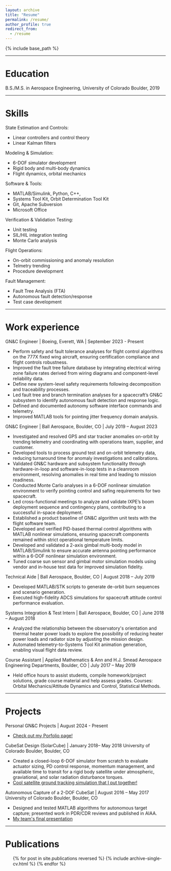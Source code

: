 ```yaml
---
layout: archive
title: "Resume"
permalink: /resume/
author_profile: true
redirect_from:
  - /resume
---
```


{% include base_path %}

---

Education
======
B.S./M.S. in Aerospace Engineering, University of Colorado Boulder, 2019

---

Skills
======
State Estimation and Controls: 
* Linear controllers and control theory
* Linear Kalman filters

Modeling & Simulation: 
* 6-DOF simulator development 
* Rigid body and multi-body dynamics
* Flight dynamics, orbital mechanics

Software & Tools: 
* MATLAB/Simulink, Python, C++, 
* Systems Tool Kit, Orbit Determination Tool Kit
* Git, Apache Subversion
* Microsoft Office

Verification & Validation Testing: 
* Unit testing
* SIL/HIL integration testing
* Monte Carlo analysis

Flight Operations: 
* On-orbit commissioning and anomaly resolution
* Telmetry trending
* Procedure development

Fault Management:
* Fault Tree Analysis (FTA)
* Autonomous fault detection/response
* Test case development

---

Work experience
======
GN&C Engineer | Boeing, Everett, WA | September 2023 - Present 
* Perform safety and fault tolerance analyses for flight control algorithms on the 777X fixed wing aircraft, ensuring certification compliance and flight controls robustness.
* Improved the fault tree failure database by integrating electrical wiring zone failure rates derived from wiring diagrams and component-level reliability data. 
* Define new system-level safety requirements following decomposition and traceability processes.
* Led fault tree and branch termination analyses for a spacecraft’s GN&C subsystem to identify autonomous fault detection and response logic.
* Defined and documented autonomy software interface commands and telemetry.
* Improved MATLAB tools for pointing jitter frequency domain analysis.
  
GN&C Engineer | Ball Aerospace, Boulder, CO | July 2019 – August 2023
* Investigated and resolved GPS and star tracker anomalies on-orbit by trending telemetry and coordinating with operations team, supplier, and customer.
* Developed tools to process ground test and on-orbit telemetry data, reducing turnaround time for anomaly investigations and calibrations.
* Validated GN&C hardware and subsystem functionality through hardware-in-loop and software-in-loop tests in a cleanroom environment, resolving anomalies in real time and leading to mission readiness.
* Conducted Monte Carlo analyses in a 6-DOF nonlinear simulation environment to verify pointing control and safing requirements for two spacecraft.
* Led cross-functional meetings to analyze and validate IXPE’s boom deployment sequence and contingency plans, contributing to a successful in-space deployment.
* Established a product baseline of GN&C algorithm unit tests with the flight software team.
* Developed and verified PID-based thermal control algorithms with MATLAB nonlinear simulations, ensuring spacecraft components remained within strict operational temperature limits.
* Developed and validated a 2-axis gimbal multi-body model in MATLAB/Simulink to ensure accurate antenna pointing performance within a 6-DOF nonlinear simulation environment.
* Tuned coarse sun sensor and gimbal motor simulation models using vendor and in-house test data for improved simulation fidelity.

Technical Aide | Ball Aerospace, Boulder, CO | August 2018 – July 2019
* Developed MATLAB/STK scripts to generate de-orbit burn sequences and scenario generation.
* Executed high-fidelity ADCS simulations for spacecraft attitude control performance evaluation.

Systems Integration & Test Intern | Ball Aerospace, Boulder, CO | June 2018 – August 2018
* Analyzed the relationship between the observatory's orientation and thermal heater power loads to explore the possibility of reducing heater power loads and radiator size by adjusting the mission design.
* Automated telemetry-to-Systems Tool Kit animation generation, enabling visual flight data review.

Course Assistant | Applied Mathematics & Ann and H.J. Smead Aerospace Engineering Departments, Boulder, CO | July 2017 – May 2019
* Held office hours to assist students, compile homework/project solutions, grade course material and help assess grades. Courses: Orbital Mechanics/Attitude Dynamics and Control, Statistical Methods.

---

Projects
======
Personal GN&C Projects | August 2024 - Present
* [Check out my Porfolio page!](https://tonydtiger.github.io//portfolio/)

CubeSat Design (SolarCube) | January 2018– May 2018
University of Colorado Boulder, Boulder, CO 
* Created a closed-loop 6-DOF simulator from scratch to evaluate actuator sizing, PD control response, momentum management, and available time to transit for a rigid body satellite under atmospheric, graviational, and solar radiation disturbance torques.
* [Cool satellite ground tracking simulation that I put together!](https://drive.google.com/file/d/1UGWogkpv6JH0efh2DyCAycW9bmp2JZB5/view)

Autonomous Capture of a 2-DOF CubeSat | August 2016 – May 2017
University of Colorado Boulder, Boulder, CO
* Designed and tested MATLAB algorithms for autonomous target capture; presented work in PDR/CDR reviews and published in AIAA.
* [My team's final presentation](https://www.colorado.edu/aerospace/sites/default/files/attached-files/cascade_sfr.pdf)

---

Publications
======
  <ul>{% for post in site.publications reversed %}
    {% include archive-single-cv.html %}
  {% endfor %}</ul>
  
<!-- Talks
======
  <ul>{% for post in site.talks reversed %}
    {% include archive-single-talk-cv.html  %}
  {% endfor %}</ul>
  
Teaching
======
  <ul>{% for post in site.teaching reversed %}
    {% include archive-single-cv.html %}
  {% endfor %}</ul>
  
Service and leadership
======
* Currently signed in to 43 different slack teams -->
